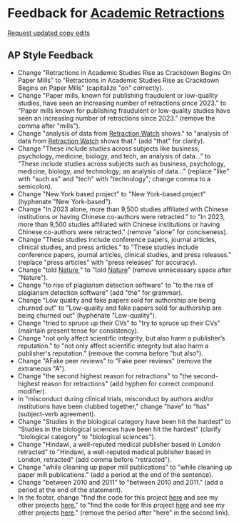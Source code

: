 # Feedback for [Academic Retractions](https://hazel-gandhi.github.io/academic-retractions-analysis/)

[Request updated copy edits](https://github.com/jsoma/data-studio-projects-2024/issues/new/choose)

## AP Style Feedback

- Change "Retractions in Academic Studies Rise as Crackdown Begins On Paper Mills" to "Retractions in Academic Studies Rise as Crackdown Begins on Paper Mills" (capitalize "on" correctly).
- Change "Paper mills, known for publishing fraudulent or low-quality studies, have seen an increasing number of retractions since 2023." to "Paper mills known for publishing fraudulent or low-quality studies have seen an increasing number of retractions since 2023." (remove the comma after "mills").
- Change "analysis of data from <a href="https://retractionwatch.com/">Retraction Watch</a> shows." to "analysis of data from <a href="https://retractionwatch.com/">Retraction Watch</a> shows that." (add "that" for clarity).
- Change "These include studies across subjects like business, psychology, medicine, biology, and tech, an analysis of data..." to "These include studies across subjects such as business, psychology, medicine, biology, and technology; an analysis of data..." (replace "like" with "such as" and "tech" with "technology"; change comma to a semicolon).
- Change "New York based project" to "New York-based project" (hyphenate "New York-based").
- Change "In 2023 alone, more than 9,500 studies affiliated with Chinese institutions or having Chinese co-authors were retracted." to "In 2023, more than 9,500 studies affiliated with Chinese institutions or having Chinese co-authors were retracted." (remove "alone" for conciseness).
- Change "These studies include conference papers, journal articles, clinical studies, and press articles." to "These studies include conference papers, journal articles, clinical studies, and press releases." (replace "press articles" with "press releases" for accuracy).
- Change "told <a href="https://www.nature.com/articles/d41586-024-01609-0">Nature </a>" to "told <a href="https://www.nature.com/articles/d41586-024-01609-0">Nature</a>" (remove unnecessary space after "Nature").
- Change "to rise of plagiarism detection software" to "to the rise of plagiarism detection software" (add "the" for grammar).
- Change "Low quality and fake papers sold for authorship are being churned out" to "Low-quality and fake papers sold for authorship are being churned out" (hyphenate "Low-quality").
- Change "tried to spruce up their CVs" to "try to spruce up their CVs" (maintain present tense for consistency).
- Change "not only affect scientific integrity, but also harm a publisher’s reputation." to "not only affect scientific integrity but also harm a publisher's reputation." (remove the comma before "but also").
- Change "AFake peer reviews" to "Fake peer reviews" (remove the extraneous "A").
- Change "the second highest reason for retractions" to "the second-highest reason for retractions" (add hyphen for correct compound modifier).
- In "misconduct during clinical trials, misconduct by authors and/or institutions have been clubbed together," change "have" to "has" (subject-verb agreement).
- Change "Studies in the biological category have been hit the hardest" to "Studies in the biological sciences have been hit the hardest" (clarify "biological category" to "biological sciences").
- Change "Hindawi, a well-reputed medical publisher based in London retracted" to "Hindawi, a well-reputed medical publisher based in London, retracted" (add comma before "retracted").
- Change "while cleaning up paper mill publications" to "while cleaning up paper mill publications." (add a period at the end of the sentence).
- Change "between 2010 and 2011" to "between 2010 and 2011." (add a period at the end of the statement).
- In the footer, change "find the code for this project <a href="https://github.com/hazel-gandhi/academic-retractions-analysis">here</a> and see my other projects <a href="https://hazel-gandhi.github.io/my-website/">here.</a>" to "find the code for this project <a href="https://github.com/hazel-gandhi/academic-retractions-analysis">here</a> and see my other projects <a href="https://hazel-gandhi.github.io/my-website/">here</a>." (remove the period after "here" in the second link).